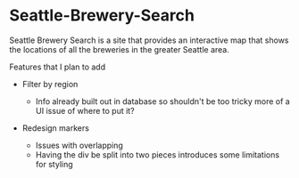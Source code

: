# Seattle-Brewery-Search

Seattle Brewery Search is a site that provides an interactive map that shows the locations of all the breweries in the greater Seattle area.

Features that I plan to add

-   Filter by region

    -   Info already built out in database so shouldn't be too tricky more of a UI issue of where to put it?

-   Redesign markers
    -   Issues with overlapping
    -   Having the div be split into two pieces introduces some limitations for styling
